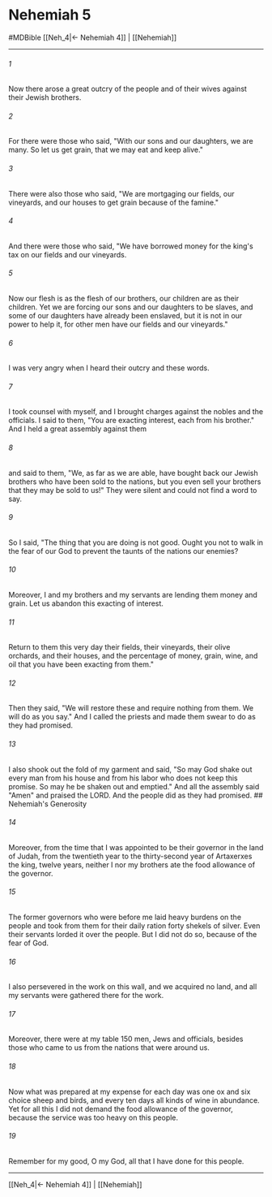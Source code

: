 # Nehemiah 5
#MDBible
[[Neh_4|← Nehemiah 4]] | [[Nehemiah]]

***

###### 1 
Now there arose a great outcry of the people and of their wives against their Jewish brothers. 

###### 2 
For there were those who said, "With our sons and our daughters, we are many. So let us get grain, that we may eat and keep alive." 

###### 3 
There were also those who said, "We are mortgaging our fields, our vineyards, and our houses to get grain because of the famine." 

###### 4 
And there were those who said, "We have borrowed money for the king's tax on our fields and our vineyards. 

###### 5 
Now our flesh is as the flesh of our brothers, our children are as their children. Yet we are forcing our sons and our daughters to be slaves, and some of our daughters have already been enslaved, but it is not in our power to help it, for other men have our fields and our vineyards." 

###### 6 
I was very angry when I heard their outcry and these words. 

###### 7 
I took counsel with myself, and I brought charges against the nobles and the officials. I said to them, "You are exacting interest, each from his brother." And I held a great assembly against them 

###### 8 
and said to them, "We, as far as we are able, have bought back our Jewish brothers who have been sold to the nations, but you even sell your brothers that they may be sold to us!" They were silent and could not find a word to say. 

###### 9 
So I said, "The thing that you are doing is not good. Ought you not to walk in the fear of our God to prevent the taunts of the nations our enemies? 

###### 10 
Moreover, I and my brothers and my servants are lending them money and grain. Let us abandon this exacting of interest. 

###### 11 
Return to them this very day their fields, their vineyards, their olive orchards, and their houses, and the percentage of money, grain, wine, and oil that you have been exacting from them." 

###### 12 
Then they said, "We will restore these and require nothing from them. We will do as you say." And I called the priests and made them swear to do as they had promised. 

###### 13 
I also shook out the fold of my garment and said, "So may God shake out every man from his house and from his labor who does not keep this promise. So may he be shaken out and emptied." And all the assembly said "Amen" and praised the LORD. And the people did as they had promised. ## Nehemiah's Generosity 

###### 14 
Moreover, from the time that I was appointed to be their governor in the land of Judah, from the twentieth year to the thirty-second year of Artaxerxes the king, twelve years, neither I nor my brothers ate the food allowance of the governor. 

###### 15 
The former governors who were before me laid heavy burdens on the people and took from them for their daily ration forty shekels of silver. Even their servants lorded it over the people. But I did not do so, because of the fear of God. 

###### 16 
I also persevered in the work on this wall, and we acquired no land, and all my servants were gathered there for the work. 

###### 17 
Moreover, there were at my table 150 men, Jews and officials, besides those who came to us from the nations that were around us. 

###### 18 
Now what was prepared at my expense for each day was one ox and six choice sheep and birds, and every ten days all kinds of wine in abundance. Yet for all this I did not demand the food allowance of the governor, because the service was too heavy on this people. 

###### 19 
Remember for my good, O my God, all that I have done for this people. 

***

[[Neh_4|← Nehemiah 4]] | [[Nehemiah]]
